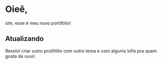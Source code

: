 # Oieê,
sim, esse é meu novo portifólio!

## Atualizando
Resolvi criar outro protifólio com outro tema e com algums lofis pra quem gosta de ouvir.
